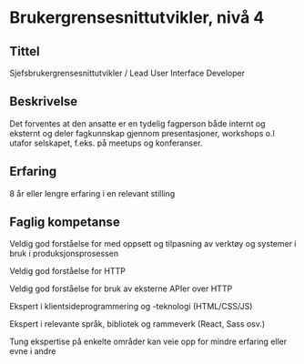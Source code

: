 # Brukergrensesnittutvikler, nivå 4

## Tittel

Sjefsbrukergrensesnittutvikler / Lead User Interface Developer

## Beskrivelse

Det forventes at den ansatte er en tydelig fagperson både internt og eksternt og deler fagkunnskap gjennom presentasjoner, workshops o.l utafor selskapet, f.eks. på meetups og konferanser.

## Erfaring

8 år eller lengre erfaring i en relevant stilling

## Faglig kompetanse

Veldig god forståelse for med oppsett og tilpasning av verktøy og systemer i bruk i produksjonsprosessen

Veldig god forståelse for HTTP

Veldig god forståelse for bruk av eksterne APIer over HTTP

Ekspert i klientsideprogrammering og -teknologi (HTML/CSS/JS)

Ekspert i relevante språk, bibliotek og rammeverk (React, Sass osv.)

Tung ekspertise på enkelte områder kan veie opp for mindre erfaring eller evne i andre
